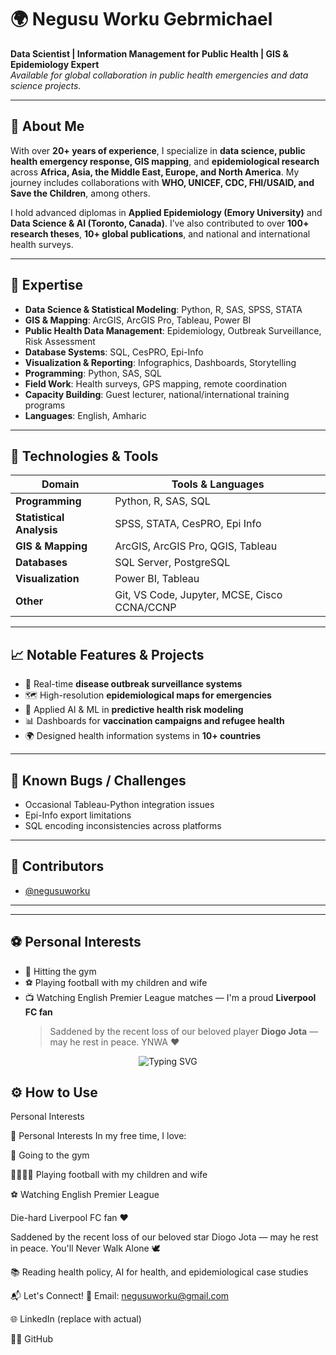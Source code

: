 
# 🌍 Negusu Worku Gebrmichael

**Data Scientist | Information Management for Public Health | GIS & Epidemiology Expert**  
_Available for global collaboration in public health emergencies and data science projects._

---

## 🧠 About Me

With over **20+ years of experience**, I specialize in **data science, public health emergency response, GIS mapping**, and **epidemiological research** across **Africa, Asia, the Middle East, Europe, and North America**. My journey includes collaborations with **WHO, UNICEF, CDC, FHI/USAID, and Save the Children**, among others.

I hold advanced diplomas in **Applied Epidemiology (Emory University)** and **Data Science & AI (Toronto, Canada)**. I’ve also contributed to over **100+ research theses**, **10+ global publications**, and national and international health surveys.

---

## 🔬 Expertise

- **Data Science & Statistical Modeling**: Python, R, SAS, SPSS, STATA  
- **GIS & Mapping**: ArcGIS, ArcGIS Pro, Tableau, Power BI  
- **Public Health Data Management**: Epidemiology, Outbreak Surveillance, Risk Assessment  
- **Database Systems**: SQL, CesPRO, Epi-Info  
- **Visualization & Reporting**: Infographics, Dashboards, Storytelling  
- **Programming**: Python, SAS, SQL  
- **Field Work**: Health surveys, GPS mapping, remote coordination  
- **Capacity Building**: Guest lecturer, national/international training programs  
- **Languages**: English, Amharic  

---

## 🚀 Technologies & Tools

| Domain | Tools & Languages |
|-------|-------------------|
| **Programming** | Python, R, SAS, SQL |
| **Statistical Analysis** | SPSS, STATA, CesPRO, Epi Info |
| **GIS & Mapping** | ArcGIS, ArcGIS Pro, QGIS, Tableau |
| **Databases** | SQL Server, PostgreSQL |
| **Visualization** | Power BI, Tableau |
| **Other** | Git, VS Code, Jupyter, MCSE, Cisco CCNA/CCNP |

---

## 📈 Notable Features & Projects

- 🚨 Real-time **disease outbreak surveillance systems**
- 🗺️ High-resolution **epidemiological maps for emergencies**  
- 🧠 Applied AI & ML in **predictive health risk modeling**  
- 📊 Dashboards for **vaccination campaigns and refugee health**
- 🌍 Designed health information systems in **10+ countries**

---

## 🐞 Known Bugs / Challenges

- Occasional Tableau-Python integration issues
- Epi-Info export limitations
- SQL encoding inconsistencies across platforms

---

## 👥 Contributors

- [@negusuworku](https://github.com/negusuworku)

---
---

## ⚽ Personal Interests

- 💪 Hitting the gym  
- ⚽ Playing football with my children and wife  
- 📺 Watching English Premier League matches — I'm a proud **Liverpool FC fan**  
  > Saddened by the recent loss of our beloved player **Diogo Jota** — may he rest in peace. YNWA ❤️

<!-- Typing SVG -->
<p align="center">
  <img src="https://readme-typing-svg.demolab.com?font=Fira+Code&pause=1000&color=F70000&center=true&vCenter=true&width=435&lines=Hi%2C+I'm+Negusu+Worku+Gebrmichael!;Data+Scientist+%7C+Public+Health+Expert+%7C+GIS+Specialist;Global+Health+Consultant+%7C+Python+%7C+SAS+%7C+Tableau+%7C+Epidemiology" alt="Typing SVG" />
</p>

## ⚙️ How to Use

Personal Interests

🧘 Personal Interests
In my free time, I love:

💪 Going to the gym

👨‍👩‍👧‍👦 Playing football with my children and wife

⚽ Watching English Premier League

Die-hard Liverpool FC fan ❤️

Saddened by the recent loss of our beloved star Diogo Jota — may he rest in peace. You'll Never Walk Alone 🕊️

📚 Reading health policy, AI for health, and epidemiological case studies

📬 Let's Connect!
📧 Email: negusuworku@gmail.com

🌐 LinkedIn (replace with actual)

🧑‍💻 GitHub
